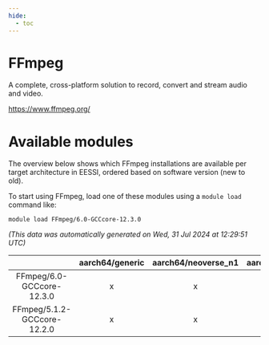 ```yaml
---
hide:
  - toc
---
```


FFmpeg
======


A complete, cross-platform solution to record, convert and stream audio and video.

https://www.ffmpeg.org/
# Available modules


The overview below shows which FFmpeg installations are available per target architecture in EESSI, ordered based on software version (new to old).

To start using FFmpeg, load one of these modules using a `module load` command like:

```shell
module load FFmpeg/6.0-GCCcore-12.3.0
```

*(This data was automatically generated on Wed, 31 Jul 2024 at 12:29:51 UTC)*  

| |aarch64/generic|aarch64/neoverse_n1|aarch64/neoverse_v1|x86_64/generic|x86_64/amd/zen2|x86_64/amd/zen3|x86_64/intel/haswell|x86_64/intel/skylake_avx512|
| :---: | :---: | :---: | :---: | :---: | :---: | :---: | :---: | :---: |
|FFmpeg/6.0-GCCcore-12.3.0|x|x|x|x|x|x|x|x|
|FFmpeg/5.1.2-GCCcore-12.2.0|x|x|x|x|x|x|x|x|

